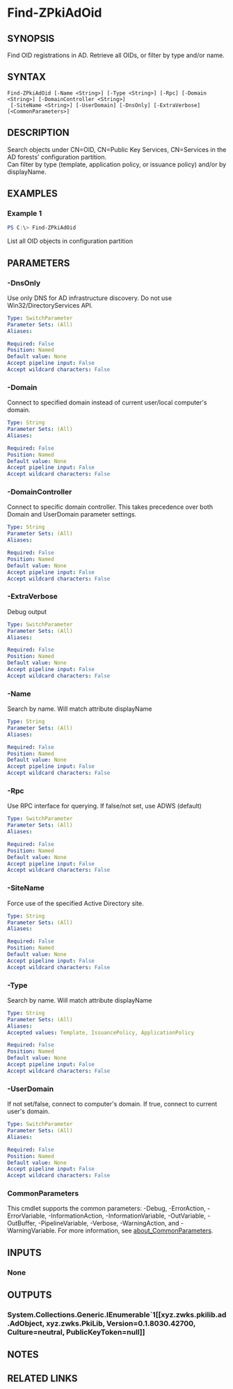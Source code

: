 ﻿---
external help file: PkiCertClient.dll-Help.xml
Module Name: ZPki
online version:
schema: 2.0.0
---

# Find-ZPkiAdOid

## SYNOPSIS
Find OID registrations in AD. Retrieve all OIDs, or filter by type and/or name.

## SYNTAX

```
Find-ZPkiAdOid [-Name <String>] [-Type <String>] [-Rpc] [-Domain <String>] [-DomainController <String>]
 [-SiteName <String>] [-UserDomain] [-DnsOnly] [-ExtraVerbose] [<CommonParameters>]
```

## DESCRIPTION
Search objects under CN=OID, CN=Public Key Services, CN=Services in the AD forests' configuration partition.  
Can filter by type (template, application policy, or issuance policy) and/or by displayName.

## EXAMPLES

### Example 1
```powershell
PS C:\> Find-ZPkiAdOid
```

List all OID objects in configuration partition

## PARAMETERS

### -DnsOnly
Use only DNS for AD infrastructure discovery. Do not use Win32/DirectoryServices API.

```yaml
Type: SwitchParameter
Parameter Sets: (All)
Aliases:

Required: False
Position: Named
Default value: None
Accept pipeline input: False
Accept wildcard characters: False
```

### -Domain
Connect to specified domain instead of current user/local computer's domain.

```yaml
Type: String
Parameter Sets: (All)
Aliases:

Required: False
Position: Named
Default value: None
Accept pipeline input: False
Accept wildcard characters: False
```

### -DomainController
Connect to specific domain controller.
This takes precedence over both Domain and UserDomain parameter settings.

```yaml
Type: String
Parameter Sets: (All)
Aliases:

Required: False
Position: Named
Default value: None
Accept pipeline input: False
Accept wildcard characters: False
```

### -ExtraVerbose
Debug output

```yaml
Type: SwitchParameter
Parameter Sets: (All)
Aliases:

Required: False
Position: Named
Default value: None
Accept pipeline input: False
Accept wildcard characters: False
```

### -Name
Search by name.
Will match attribute displayName

```yaml
Type: String
Parameter Sets: (All)
Aliases:

Required: False
Position: Named
Default value: None
Accept pipeline input: False
Accept wildcard characters: False
```

### -Rpc
Use RPC interface for querying.
If false/not set, use ADWS (default)

```yaml
Type: SwitchParameter
Parameter Sets: (All)
Aliases:

Required: False
Position: Named
Default value: None
Accept pipeline input: False
Accept wildcard characters: False
```

### -SiteName
Force use of the specified Active Directory site.

```yaml
Type: String
Parameter Sets: (All)
Aliases:

Required: False
Position: Named
Default value: None
Accept pipeline input: False
Accept wildcard characters: False
```

### -Type
Search by name.
Will match attribute displayName

```yaml
Type: String
Parameter Sets: (All)
Aliases:
Accepted values: Template, IssuancePolicy, ApplicationPolicy

Required: False
Position: Named
Default value: None
Accept pipeline input: False
Accept wildcard characters: False
```

### -UserDomain
If not set/false, connect to computer's domain.
If true, connect to current user's domain.

```yaml
Type: SwitchParameter
Parameter Sets: (All)
Aliases:

Required: False
Position: Named
Default value: None
Accept pipeline input: False
Accept wildcard characters: False
```

### CommonParameters
This cmdlet supports the common parameters: -Debug, -ErrorAction, -ErrorVariable, -InformationAction, -InformationVariable, -OutVariable, -OutBuffer, -PipelineVariable, -Verbose, -WarningAction, and -WarningVariable. For more information, see [about_CommonParameters](http://go.microsoft.com/fwlink/?LinkID=113216).

## INPUTS

### None

## OUTPUTS

### System.Collections.Generic.IEnumerable`1[[xyz.zwks.pkilib.ad.AdObject, xyz.zwks.PkiLib, Version=0.1.8030.42700, Culture=neutral, PublicKeyToken=null]]

## NOTES

## RELATED LINKS
